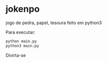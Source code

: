 # jokenpo
jogo de pedra, papel, tesoura feito em python3

Para executar:
~~~python
python main.py
python3 main.py
~~~

Divirta-se
